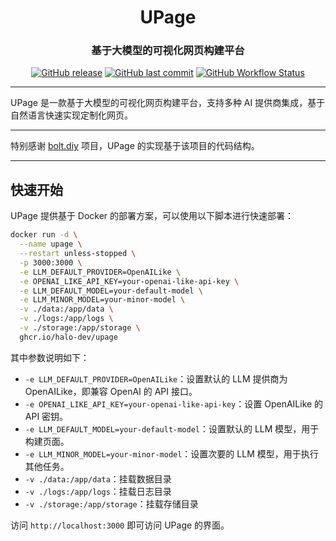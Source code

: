 <h1 align="center">UPage</h1>
<h3 align="center">基于大模型的可视化网页构建平台</h3>

<p align="center">
<a href="https://github.com/halo-dev/upage/releases"><img alt="GitHub release" src="https://img.shields.io/github/release/halo-dev/upage.svg?style=flat-square&include_prereleases" /></a>
<a href="https://github.com/halo-dev/upage/commits"><img alt="GitHub last commit" src="https://img.shields.io/github/last-commit/halo-dev/upage.svg?style=flat-square" /></a>
<a href="https://github.com/halo-dev/upage/actions"><img alt="GitHub Workflow Status" src="https://img.shields.io/github/actions/workflow/status/halo-dev/upage/halo.yaml?branch=main&style=flat-square" /></a>
</p>

------------------------------

UPage 是一款基于大模型的可视化网页构建平台，支持多种 AI 提供商集成，基于自然语言快速实现定制化网页。

------------------------------

特别感谢 [bolt.diy](https://github.com/stackblitz-labs/bolt.diy) 项目，UPage 的实现基于该项目的代码结构。

------------------------------

## 快速开始

UPage 提供基于 Docker 的部署方案，可以使用以下脚本进行快速部署：

```bash
docker run -d \
  --name upage \
  --restart unless-stopped \
  -p 3000:3000 \
  -e LLM_DEFAULT_PROVIDER=OpenAILike \
  -e OPENAI_LIKE_API_KEY=your-openai-like-api-key \
  -e LLM_DEFAULT_MODEL=your-default-model \
  -e LLM_MINOR_MODEL=your-minor-model \
  -v ./data:/app/data \
  -v ./logs:/app/logs \
  -v ./storage:/app/storage \
  ghcr.io/halo-dev/upage
```

其中参数说明如下：
- `-e LLM_DEFAULT_PROVIDER=OpenAILike`：设置默认的 LLM 提供商为 OpenAILike，即兼容 OpenAI 的 API 接口。
- `-e OPENAI_LIKE_API_KEY=your-openai-like-api-key`：设置 OpenAILike 的 API 密钥。
- `-e LLM_DEFAULT_MODEL=your-default-model`：设置默认的 LLM 模型，用于构建页面。
- `-e LLM_MINOR_MODEL=your-minor-model`：设置次要的 LLM 模型，用于执行其他任务。
- `-v ./data:/app/data`：挂载数据目录
- `-v ./logs:/app/logs`：挂载日志目录
- `-v ./storage:/app/storage`：挂载存储目录

访问 `http://localhost:3000` 即可访问 UPage 的界面。
